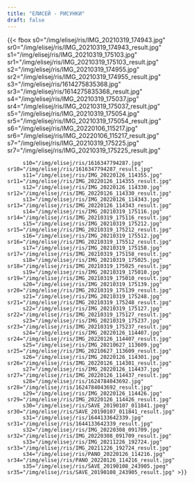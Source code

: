 ```yaml
---
title: "ЕЛИСЕЙ - РИСУНКИ"
draft: false
---
```

{{< fbox s0="/img/elisej/ris/IMG_20210319_174943.jpg" sr0="/img/elisej/ris/IMG_20210319_174943_result.jpg"
         s1="/img/elisej/ris/IMG_20210319_175103.jpg" sr1="/img/elisej/ris/IMG_20210319_175103_result.jpg"
         s2="/img/elisej/ris/IMG_20210319_174955.jpg" sr2="/img/elisej/ris/IMG_20210319_174955_result.jpg"
         s3="/img/elisej/ris/1614275835368.jpg" sr3="/img/elisej/ris/1614275835368_result.jpg"
         s4="/img/elisej/ris/IMG_20210319_175037.jpg" sr4="/img/elisej/ris/IMG_20210319_175037_result.jpg"
         s5="/img/elisej/ris/IMG_20210319_175054.jpg" sr5="/img/elisej/ris/IMG_20210319_175054_result.jpg"
         s6="/img/elisej/ris/IMG_20220106_115217.jpg" sr6="/img/elisej/ris/IMG_20220106_115217_result.jpg"
         s7="/img/elisej/ris/IMG_20210319_175225.jpg" sr7="/img/elisej/ris/IMG_20210319_175225_result.jpg"

         s10="/img/elisej/ris/1616347794287.jpg" sr10="/img/elisej/ris/1616347794287_result.jpg"
         s11="/img/elisej/ris/IMG_20220126_114355.jpg" sr11="/img/elisej/ris/IMG_20220126_114355_result.jpg"
         s12="/img/elisej/ris/IMG_20220126_114330.jpg" sr12="/img/elisej/ris/IMG_20220126_114330_result.jpg"
         s13="/img/elisej/ris/IMG_20220126_114343.jpg" sr13="/img/elisej/ris/IMG_20220126_114343_result.jpg"
         s14="/img/elisej/ris/IMG_20210319_175116.jpg" sr14="/img/elisej/ris/IMG_20210319_175116_result.jpg"
         s15="/img/elisej/ris/IMG_20210319_175212.jpg" sr15="/img/elisej/ris/IMG_20210319_175212_result.jpg"
         s16="/img/elisej/ris/IMG_20210319_175512.jpg" sr16="/img/elisej/ris/IMG_20210319_175512_result.jpg"
         s17="/img/elisej/ris/IMG_20210319_175158.jpg" sr17="/img/elisej/ris/IMG_20210319_175158_result.jpg"
         s18="/img/elisej/ris/IMG_20210319_175025.jpg" sr18="/img/elisej/ris/IMG_20210319_175025_result.jpg"
         s19="/img/elisej/ris/IMG_20210319_175010.jpg" sr19="/img/elisej/ris/IMG_20210319_175010_result.jpg"
         s20="/img/elisej/ris/IMG_20210319_175139.jpg" sr20="/img/elisej/ris/IMG_20210319_175139_result.jpg"
         s21="/img/elisej/ris/IMG_20210319_175248.jpg" sr21="/img/elisej/ris/IMG_20210319_175248_result.jpg"
         s22="/img/elisej/ris/IMG_20210319_175127.jpg" sr22="/img/elisej/ris/IMG_20210319_175127_result.jpg"
         s23="/img/elisej/ris/IMG_20210319_175237.jpg" sr23="/img/elisej/ris/IMG_20210319_175237_result.jpg"
         s24="/img/elisej/ris/IMG_20220126_114407.jpg" sr24="/img/elisej/ris/IMG_20220126_114407_result.jpg"
         s25="/img/elisej/ris/IMG_20210627_113609.jpg" sr25="/img/elisej/ris/IMG_20210627_113609_result.jpg"
         s26="/img/elisej/ris/IMG_20220126_114301.jpg" sr26="/img/elisej/ris/IMG_20220126_114301_result.jpg"
         s27="/img/elisej/ris/IMG_20220126_114437.jpg" sr27="/img/elisej/ris/IMG_20220126_114437_result.jpg"
         s28="/img/elisej/ris/1624784043692.jpg" sr28="/img/elisej/ris/1624784043692_result.jpg"
         s29="/img/elisej/ris/IMG_20220126_114426.jpg" sr29="/img/elisej/ris/IMG_20220126_114426_result.jpg"
         s30="/img/elisej/ris/SAVE_20190107_011841.jpeg" sr30="/img/elisej/ris/SAVE_20190107_011841_result.jpg"
         s31="/img/elisej/ris/1644133642339.jpg" sr31="/img/elisej/ris/1644133642339_result.jpg"
         s32="/img/elisej/ris/IMG_20220308_091709.jpg" sr32="/img/elisej/ris/IMG_20220308_091709_result.jpg"
         s33="/img/elisej/ris/IMG_20211226_192724.jpg" sr33="/img/elisej/ris/IMG_20211226_192724_result.jpg"
         s34="/img/elisej/ris/PANO_20220126_114216.jpg" sr34="/img/elisej/ris/PANO_20220126_114216_result.jpg"
         s35="/img/elisej/ris/SAVE_20190108_243905.jpeg" sr35="/img/elisej/ris/SAVE_20190108_243905_result.jpg" >}}
